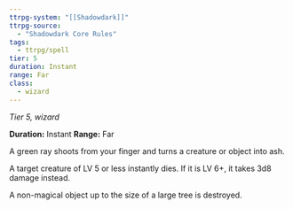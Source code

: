 ```yaml
---
ttrpg-system: "[[Shadowdark]]"
ttrpg-source: 
  - "Shadowdark Core Rules"
tags:
  - ttrpg/spell
tier: 5
duration: Instant
range: Far
class:
  - wizard
---
```

*Tier 5, wizard*

**Duration:** Instant
**Range:** Far

A green ray shoots from your finger and turns a creature or object into ash.

A target creature of LV 5 or less instantly dies. If it is LV 6+, it takes 3d8 damage instead.

A non-magical object up to the size of a large tree is destroyed.


